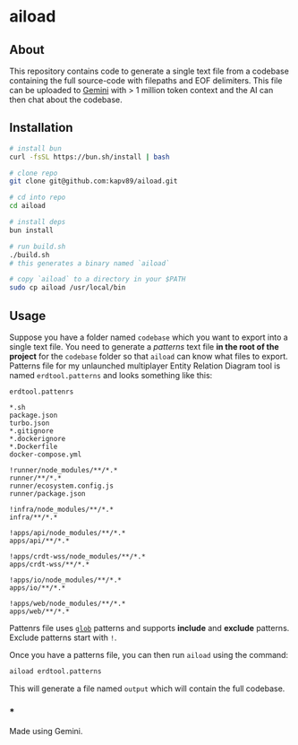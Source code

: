 # aiload

## About

This repository contains code to generate a single text file from a codebase containing the full source-code with filepaths and EOF delimiters. This file can be uploaded to [Gemini](https://gemini.google.com/app) with > 1 million token context and the AI can then chat about the codebase.

## Installation

```bash
# install bun
curl -fsSL https://bun.sh/install | bash

# clone repo
git clone git@github.com:kapv89/aiload.git

# cd into repo
cd aiload

# install deps
bun install

# run build.sh
./build.sh
# this generates a binary named `aiload`

# copy `aiload` to a directory in your $PATH
sudo cp aiload /usr/local/bin

```

## Usage
Suppose you have a folder named `codebase` which you want to export into a single text file. You need to generate a *patterns* text file **in the root of the project** for the `codebase` folder so that `aiload` can know what files to export. Patterns file for my unlaunched multiplayer Entity Relation Diagram tool is named `erdtool.patterns` and looks something like this:

`erdtool.pattenrs`

```text
*.sh
package.json
turbo.json
*.gitignore
*.dockerignore
*.Dockerfile
docker-compose.yml

!runner/node_modules/**/*.*
runner/**/*.*
runner/ecosystem.config.js
runner/package.json

!infra/node_modules/**/*.*
infra/**/*.*

!apps/api/node_modules/**/*.*
apps/api/**/*.*

!apps/crdt-wss/node_modules/**/*.*
apps/crdt-wss/**/*.*

!apps/io/node_modules/**/*.*
apps/io/**/*.*

!apps/web/node_modules/**/*.*
apps/web/**/*.*

```

Pattenrs file uses [`glob`](https://www.npmjs.com/package/glob) patterns and supports **include** and **exclude** patterns. Exclude patterns start with `!`.

Once you have a patterns file, you can then run `aiload` using the command:

```bash
aiload erdtool.patterns
```

This will generate a file named `output` which will contain the full codebase.


### \*

Made using Gemini.
